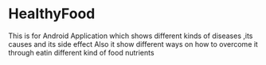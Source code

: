 # HealthyFood
This is for Android Application which shows different kinds of diseases ,its causes and its side effect 
Also it show different ways on how to overcome it through eatin different kind of food nutrients

